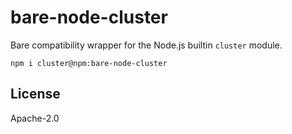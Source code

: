 # bare-node-cluster

Bare compatibility wrapper for the Node.js builtin `cluster` module.

```
npm i cluster@npm:bare-node-cluster
```

## License

Apache-2.0
